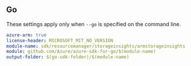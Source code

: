 ## Go

These settings apply only when `--go` is specified on the command line.

```yaml $(go) && $(track2)
azure-arm: true
license-header: MICROSOFT_MIT_NO_VERSION
module-name: sdk/resourcemanager/storageinsights/armstorageinsights
module: github.com/Azure/azure-sdk-for-go/$(module-name)
output-folder: $(go-sdk-folder)/$(module-name)
```
